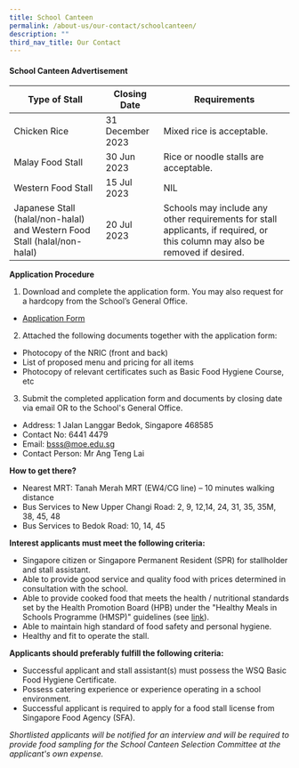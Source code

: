 ```yaml
---
title: School Canteen
permalink: /about-us/our-contact/schoolcanteen/
description: ""
third_nav_title: Our Contact
---
```

#### School Canteen Advertisement

| Type of Stall | Closing Date | Requirements |
| -------- | -------- | -------- |
| Chicken Rice     | 31 December 2023     | Mixed rice is acceptable.    |
| Malay Food Stall | 30 Jun 2023 | Rice or noodle stalls are acceptable.|
| Western Food Stall | 15 Jul 2023 | NIL|
| Japanese Stall (halal/non-halal) and Western Food Stall (halal/non-halal) | 20 Jul 2023 | Schools may include any other requirements for stall applicants, if required, or this column may also be removed if desired.| 

**Application Procedure**

1. Download and complete the application form. You may also request for a hardcopy from the School’s General Office.
* [Application Form](/files/About%20Us/School%20Canteen/school_canteen_application_form.pdf)

2. Attached the following documents together with the application form:
* Photocopy of the NRIC (front and back)
* List of proposed menu and pricing for all items
* Photocopy of relevant certificates such as Basic Food Hygiene Course, etc

3. Submit the completed application form and documents by closing date via email OR to the School's General Office.

* Address: 1 Jalan Langgar Bedok, Singapore 468585
* Contact No: 6441 4479
* Email: bsss@moe.edu.sg
* Contact Person: Mr Ang Teng Lai

**How to get there?**
* Nearest MRT: Tanah Merah MRT (EW4/CG line) – 10 minutes walking distance
* Bus Services to New Upper Changi Road: 2, 9, 12,14, 24, 31, 35, 35M, 38, 45, 48
* Bus Services to Bedok Road: 10, 14, 45

**Interest applicants must meet the following criteria:**
* Singapore citizen or Singapore Permanent Resident (SPR) for stallholder and stall assistant.
* Able to provide good service and quality food with prices determined in consultation with the school.
* Able to provide cooked food that meets the health / nutritional standards set by the Health Promotion Board (HPB) under the "Healthy Meals in Schools Programme (HMSP)" guidelines (see [link](https://www.hpb.gov.sg/schools/school-programmes/healthy-meals-in-schools-programme)).
* Able to maintain high standard of food safety and personal hygiene.
* Healthy and fit to operate the stall.


**Applicants should preferably fulfill the following criteria:**
* Successful applicant and stall assistant(s) must possess the WSQ Basic Food Hygiene Certificate.
* Possess catering experience or experience operating in a school environment.
* Successful applicant is required to apply for a food stall license from Singapore Food Agency (SFA). 


*Shortlisted applicants will be notified for an interview and will be required to provide food sampling for the School Canteen Selection Committee at the applicant's own expense.*